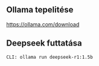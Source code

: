 ## Ollama tepelitése
https://ollama.com/download
## Deepseek futtatása
`CLI: ollama run deepseek-r1:1.5b`